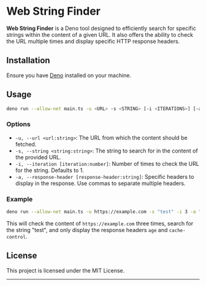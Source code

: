 Web String Finder
=================

**Web String Finder** is a Deno tool designed to efficiently search for specific strings within the content of a given URL. It also offers the ability to check the URL multiple times and display specific HTTP response headers.

## Installation

Ensure you have [Deno](https://deno.land/) installed on your machine.


## Usage

```bash
deno run --allow-net main.ts -u <URL> -s <STRING> [-i <ITERATIONS>] [-a <HEADERS>]
```

### Options

- `-u, --url <url:string>`: The URL from which the content should be fetched.
- `-s, --string <string:string>`: The string to search for in the content of the provided URL.
- `-i, --iteration [iteration:number]`: Number of times to check the URL for the string. Defaults to 1.
- `-a, --response-header [response-header:string]`: Specific headers to display in the response. Use commas to separate multiple headers.

### Example

```bash
deno run --allow-net main.ts -u https://example.com -s "test" -i 3 -a "age,cache-control"
```

This will check the content of `https://example.com` three times, search for the string "test", and only display the response headers `age` and `cache-control`.

## License

This project is licensed under the MIT License. 

---
